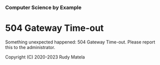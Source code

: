 ### Computer Science by Example

# 504 Gateway Time-out

Something unexpected happened: 504 Gateway Time-out.
Please report this to the administrator.


Copyright (C) 2020-2023  Rudy Matela
